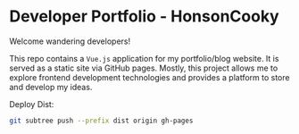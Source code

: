 # Developer Portfolio - HonsonCooky

Welcome wandering developers!

This repo contains a `Vue.js` application for my portfolio/blog website. It is served as a static site via GitHub pages.
Mostly, this project allows me to explore frontend development technologies and provides a platform to store and develop
my ideas.

Deploy Dist:
```bash
git subtree push --prefix dist origin gh-pages
```